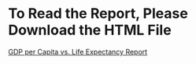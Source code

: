 # To Read the Report, Please Download the HTML File

[GDP per Capita vs. Life Expectancy Report](https://github.com/hliu34/gdp-life-expectancy-analysis/blob/main/final_project.html)

